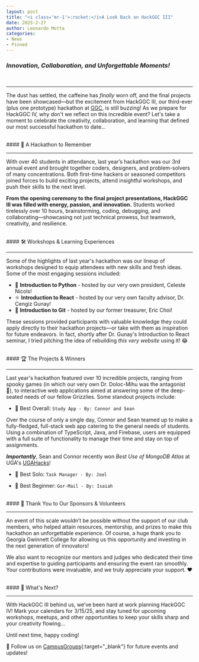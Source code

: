 ```yaml
---
layout: post
title: "<i class='mr-1'>:rocket:</i>A Look Back on HackGGC III"
date: 2025-2-27
author: Leonardo Motta
categories:
- News
- Pinned
---
```


### *Innovation, Collaboration, and Unforgettable Moments!*
<br>
<hr>

The dust has settled, the caffeine has _finally_ worn off, and the final projects have been showcased—but the excitement from HackGGC III, our third-ever (plus one prototype) hackathon at [GGC](https://ggc.edu), is still buzzing! As we prepare for HackGGC IV, why don't we reflect on this incredible event? Let's take a moment to celebrate the creativity, collaboration, and learning that defined our most successful hackathon to date...

<br>
#### 🎉 A Hackathon to Remember
<hr>

With over 40 students in attendance, last year’s hackathon was our 3rd annual event and brought together coders, designers, and problem-solvers of many concentrations. Both first-time hackers or seasoned competitors joined forces to build exciting projects, attend insightful workshops, and push their skills to the next level.

**From the opening ceremony to the final project presentations, HackGGC III was filled with energy, passion, and innovation.** Students worked tirelessly over 10 hours, brainstorming, coding, debugging, and collaborating—showcasing not just technical prowess, but teamwork, creativity, and resilience.

<br>
#### 🛠️ Workshops & Learning Experiences
<hr>

Some of the highlights of last year's hackathon was our lineup of workshops designed to equip attendees with new skills and fresh ideas. Some of the most engaging sessions included:

- :snake: **Introduction to Python** - hosted by our very own president, Celeste Nicols!
- :atom_symbol: **Introduction to React** - hosted by our very own faculty advisor, Dr. Cengiz Gunay!
- :trident: **Introduction to Git** - hosted by our former treasurer, Eric Choi!

These sessions provided participants with valuable knowledge they could apply directly to their hackathon projects—or take with them as inspiration for future endeavors. In fact, shortly after Dr. Gunay's Introduction to React seminar, I tried pitching the idea of rebuilding *this very website* using it! :joy:

<br>
#### 🏆 The Projects & Winners
<hr>

Last year's hackathon featured over 10 incredible projects, ranging from spooky games (in which our very own Dr. Doloc-Mihu was the antagonist :ghost:), to interactive web applications aimed at answering some of the deep-seated needs of our fellow Grizzlies. Some standout projects include:

- 🏅 Best Overall: `Study App - By: Connor and Sean`

Over the course of only a single day, Connor and Sean teamed up to make a fully-fledged, full-stack web app catering to the general needs of students. Using a combination of TypeScript, Java, and Firebase, users are equipped with a full suite of functionality to manage their time and stay on top of assignments.

**_Importantly_**, Sean and Connor recently won *Best Use of MongoDB Atlas* at UGA's [UGAHacks](https://ugahacks.com)!


- 🏅 Best Solo: `Task Manager - By: Joel`

- 🏅 Best Beginner: `Gor-Mail - By: Isaiah`

<br>
#### 👏 Thank You to Our Sponsors & Volunteers
<hr>

An event of this scale wouldn’t be possible without the support of our club members, who helped attain resources, mentorship, and prizes to make this hackathon an unforgettable experience. Of course, a huge thank you to Georgia Gwinnett College for allowing us this opportunity and investing in the next generation of innovators!

We also want to recognize our mentors and judges who dedicated their time and expertise to guiding participants and ensuring the event ran smoothly. Your contributions were invaluable, and we truly appreciate your support. :heart:

<br>
#### 📆 What's Next?
<hr>

With HackGGC III behind us, we’ve been hard at work planning HackGGC IV! Mark your calendars for 3/15/25, and stay tuned for upcoming workshops, meetups, and other opportunities to keep your skills sharp and your creativity flowing...

Until next time, happy coding!

📢 Follow us on [CampusGroups](https://ggc.campusgroups.com/GH/club_signup){:target="_blank"} for future events and updates!

